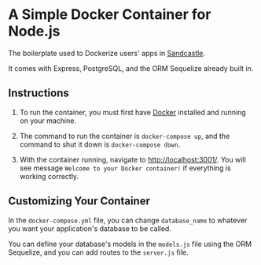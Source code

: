 # A Simple Docker Container for Node.js

The boilerplate used to Dockerize users' apps in [Sandcastle](https://github.com/gracehopper-jems/sandcastle). 

It comes with Express, PostgreSQL, and the ORM Sequelize already built in.

## Instructions

1. To run the container, you must first have [Docker](https://www.docker.com/) installed and running on your machine. 

2. The command to run the container is `docker-compose up`, and the command to shut it down is `docker-compose down`.

3. With the container running, navigate to [http://localhost:3001/](http://localhost:3001/). You will see message `Welcome to your Docker container!` if everything is working correctly.

## Customizing Your Container 

In the `docker-compose.yml` file, you can change `database_name` to whatever you want your application's database to be called. 

You can define your database's models in the `models.js` file using the ORM Sequelize, and you can add routes to the `server.js` file. 